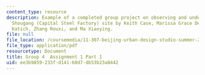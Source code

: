 ```yaml
---
content_type: resource
description: Example of a completed group project on observing and understanding the
  Shougang (Capital Steel Factory) site by Keith Case, Marissa Grace Desmond, Kristina
  Katich, Zhang Rouxi, and Ma Xiaoying.
file: null
file_location: /coursemedia/11-307-beijing-urban-design-studio-summer-2008/ee3b9859233fd14160d7db53b23a8442_group4_assn1_1.pdf
file_type: application/pdf
resourcetype: Document
title: Group 4  Assignment 1 Part 1
uid: ee3b9859-233f-d141-60d7-db53b23a8442
---
```

